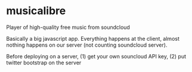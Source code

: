 musicalibre
===========

Player of high-quality free music from soundcloud

Basically a big javascript app. Everything happens at the client, almost nothing happens on our server (not counting soundcloud server).

Before deploying on a server, (1) get your own souncloud API key, (2) put twitter bootstrap on the server
